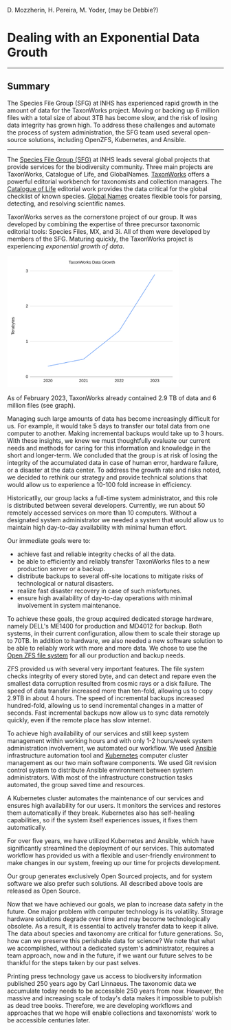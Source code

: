 D. Mozzherin, H. Pereira, M. Yoder, (may be Debbie?)

# Dealing with an Exponential Data Grouth

-----

## Summary

The Species File Group (SFG) at INHS has experienced rapid growth in the amount of data for the TaxonWorks project.
Moving or backing up 6 million files with a total size of about 3TB has become slow, and the risk of losing data integrity has grown high.
To address these challenges and automate the process of system administration, the SFG team used several open-source solutions, including OpenZFS, Kubernetes, and Ansible.

----

The [Species File Group (SFG)](https://speciesfilegroup.org/) at INHS leads several global projects that provide services for the biodiversity community.
Three main projects are TaxonWorks, Catalogue of Life, and GlobalNames.
[TaxonWorks](https://taxonworks.org/) offers a powerful editorial workbench for taxonomists and collection managers.
The [Catalogue of Life](https://www.catalogueoflife.org/) editorial work provides the data critical for the global checklist of known species.
[Global Names](https://globalnames.org/) creates flexible tools for parsing, detecting, and resolving scientific names.

TaxonWorks serves as the cornerstone project of our group.
It was developed by combining the expertise of three precursor taxonomic editorial tools: Species Files, MX, and 3i.
All of them were developed by members of the SFG.
Maturing quickly, the TaxonWorks project is experiencing _exponential growth of data_.

<img src="./tw-data.png" alt="TaxonWorks Data Growth" width="400" />

As of February 2023, TaxonWorks already contained 2.9 TB of data and 6 million files (see graph).

Managing such large amounts of data has become increasingly difficult for us.
For example, it would take 5 days to transfer our total data from one computer to another. Making incremental backups would take up to 3 hours.
With these insights, we knew we must thoughtfully evaluate our current needs and methods for caring for this information and knowledge in the short and longer-term.
We concluded that the group is at risk of losing the integrity of the accumulated data in case of human error, hardware failure, or a disaster at the data center.
To address the growth rate and risks noted, we decided to rethink our strategy and provide technical solutions that would allow us to experience a 10-100 fold increase in efficiency.

Historicatlly, our group lacks a full-time system administrator, and this role is distributed between several developers.
Currently, we run about 50 remotely accessed services on more than 10 computers.
Without a designated system administrator we needed a system that would allow us to maintain high day-to-day availability with minimal human effort.

Our immediate goals were to:

- achieve fast and reliable integrity checks of all the data.
- be able to efficiently and reliably transfer TaxonWorks files to a new production server or a backup.
- distribute backups to several off-site locations to mitigate risks of technological or natural disasters.
- realize fast disaster recovery in case of such misfortunes.
- ensure high availability of day-to-day operations with minimal involvement in system maintenance.

To achieve these goals, the group acquired dedicated storage hardware, namely DELL's ME1400 for production and MD4012 for backup.
Both systems, in their current configuration, allow them to scale their storage up to 70TB.
In addition to hardware, we also needed a new software solution to be able to reliably work with more and more data.
We chose to use the [Open ZFS file system](https://openzfs.org/wiki/Main_Page) for all our production and backup needs.

ZFS provided us with several very important features.
The file system checks integrity of every stored byte, and can detect and repare even the smallest data corruption resulted from cosmic rays or a disk failure.
The speed of data transfer increased more than ten-fold, allowing us to copy 2.9TB in about 4 hours.
The speed of incremental backups increased hundred-fold, allowing us to send incremental changes in a matter of seconds.
Fast incremental backups now allow us to sync data remotely quickly, even if the remote place has slow internet.

To achieve high availability of our services and still keep system management within working hours and with only 1-2 hours/week system administration involvement, we automated our workflow.
We used [Ansible](https://www.ansible.com/) infrastructure automation tool and [Kubernetes](https://kubernetes.io/) computer cluster management as our two main software components.
We used Git revision control system to distribute Ansible environment between system administrators.
With most of the infrastructure construction tasks automated, the group saved time and resources.

A Kubernetes cluster automates the maintenance of our services and ensures high availability for our users.
It monitors the services and restores them automatically if they break.
Kubernetes also has self-healing capabilities, so if the system itself experiences issues, it fixes them automatically.

For over five years, we have utilized Kubernetes and Ansible, which have significantly streamlined the deployment of our services.
This automated workflow has provided us with a flexible and user-friendly environment to make changes in our system, freeing up our time for projects development.

Our group generates exclusively Open Sourced projects, and for system software we also prefer such solutions.
All described above tools are released as Open Source.

Now that we have achieved our goals, we plan to increase data safety in the future.
One major problem with computer technology is its volatility.
Storage hardware solutions degrade over time and may become technologically obsolete.
As a result, it is essential to actively transfer data to keep it alive.
The data about species and taxonomy are critical for future generations.
So, how can we preserve this perishable data for science?
We note that what we accomplished, without a dedicated system's administrator, requires a team approach, now and in the future, if we want our future selves to be thankful for the steps taken by our past selves.

Printing press technology gave us access to biodiversity information published 250 years ago by Carl Linnaeus.
The taxonomic data we accumulate today needs to be accessible 250 years from now.
However, the massive and increasing scale of today's data makes it impossible to publish as dead tree books.
Therefore, we are developing workflows and approaches that we hope will enable collections and taxonomists' work to be accessible centuries later.
